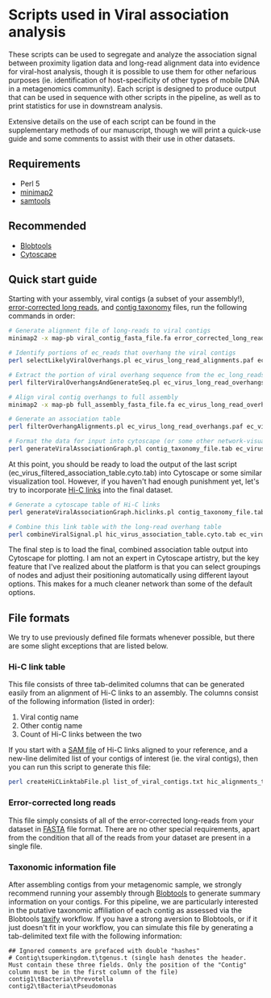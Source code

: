 # Scripts used in Viral association analysis

These scripts can be used to segregate and analyze the association signal between proximity ligation data and long-read alignment data into evidence for viral-host analysis, though it is possible to use them for other nefarious purposes (ie. identification of host-specificity of other types of mobile DNA in a metagenomics community). Each script is designed to produce output that can be used in sequence with other scripts in the pipeline, as well as to print statistics for use in downstream analysis.

Extensive details on the use of each script can be found in the supplementary methods of our manuscript, though we will print a quick-use guide and some comments to assist with their use in other datasets.

## Requirements

* Perl 5
* [minimap2](https://github.com/lh3/minimap2)
* [samtools](http://www.htslib.org/)

## Recommended

* [Blobtools](https://blobtools.readme.io/docs)
* [Cytoscape](https://cytoscape.org/)

## Quick start guide

Starting with your assembly, viral contigs (a subset of your assembly!), [error-corrected long reads](#reads), and [contig taxonomy](#taxonomy) files, run the following commands in order:

```bash
# Generate alignment file of long-reads to viral contigs
minimap2 -x map-pb viral_contig_fasta_file.fa error_corrected_long_reads.fa > ec_virus_long_read_alignments.paf

# Identify portions of ec_reads that overhang the viral contigs
perl selectLikelyViralOverhangs.pl ec_virus_long_read_alignments.paf ec_virus_long_read_overhangs

# Extract the portion of viral overhang sequence from the ec_long_reads
perl filterViralOverhangsAndGenerateSeq.pl ec_virus_long_read_overhangs.bed error_corrected_long_reads.fa 150 ec_virus_long_read_overhangs.fa

# Align viral contig overhangs to full assembly
minimap2 -x map-pb full_assembly_fasta_file.fa ec_virus_long_read_overhangs.fa > ec_virus_long_read_overhangs.paf

# Generate an association table
perl filterOverhangAlignments.pl ec_virus_long_read_overhangs.paf ec_virus_long_read_alignments.paf ec_virus_filtered_association_table.tab

# Format the data for input into cytoscape (or some other network-visualization tool)
perl generateViralAssociationGraph.pl contig_taxonomy_file.tab ec_virus_filtered_association_table.tab ec_virus_filtered_association_table.cyto.tab
```

At this point, you should be ready to load the output of the last script (ec_virus_filtered_association_table.cyto.tab) into Cytoscape or some similar visualization tool. However, if you haven't had enough punishment yet, let's try to incorporate [Hi-C links](#hic) into the final dataset.

```bash
# Generate a cytoscape table of Hi-C links
perl generateViralAssociationGraph.hiclinks.pl contig_taxonomy_file.tab hic_link_graph.tab hic_virus_association_table.cyto.tab

# Combine this link table with the long-read overhang table
perl combineViralSignal.pl hic_virus_association_table.cyto.tab ec_virus_filtered_association_table.cyto.tab > combined_virus_association_table.cyto.tab
```

The final step is to load the final, combined association table output into Cytoscape for plotting. I am not an expert in Cytoscape artistry, but the key feature that I've realized about the platform is that you can select groupings of nodes and adjust their positioning automatically using different layout options. This makes for a much cleaner network than some of the default options.

## File formats

We try to use previously defined file formats whenever possible, but there are some slight exceptions that are listed below.

<a name="hic"></a>
### Hi-C link table

This file consists of three tab-delimited columns that can be generated easily from an alignment of Hi-C links to an assembly. The columns consist of the following information (listed in order):

1. Viral contig name
2. Other contig name
3. Count of Hi-C links between the two

If you start with a [SAM file](https://samtools.github.io/hts-specs/SAMv1.pdf) of Hi-C links aligned to your reference, and a new-line delimited list of your contigs of interest (ie. the viral contigs), then you can run this script to generate this file:

```bash
perl createHiCLinktabFile.pl list_of_viral_contigs.txt hic_alignments_to_assembly.sam output_hic_link_graph.tab
```

<a name="reads"></a>
### Error-corrected long reads

This file simply consists of all of the error-corrected long-reads from your dataset in [FASTA](https://en.wikipedia.org/wiki/FASTA_format) file format. There are no other special requirements, apart from the condition that all of the reads from your dataset are present in a single file.

<a name="taxonomy"></a>
### Taxonomic information file

After assembling contigs from your metagenomic sample, we strongly recommend running your assembly through [Blobtools](https://blobtools.readme.io/docs) to generate summary information on your contigs. For this pipeline, we are particularly interested in the putative taxonomic affiliation of each contig as assessed via the Blobtools [taxify](https://blobtools.readme.io/docs/taxify) workflow. If you have a strong aversion to Blobtools, or if it just doesn't fit in your workflow, you can simulate this file by generating a tab-delimited text file with the following information:

```
## Ignored comments are prefaced with double "hashes"
# Contig\tsuperkingdom.t\tgenus.t (single hash denotes the header. Must contain these three fields. Only the position of the "Contig" column must be in the first column of the file)
contig1\tBacteria\tPrevotella
contig2\tBacteria\tPseudomonas
```


